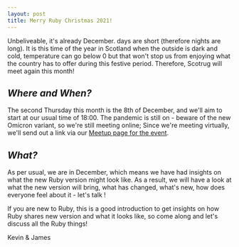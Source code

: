 ```yaml
---
layout: post
title: Merry Ruby Christmas 2021!
---
```


Unbeliveable, it's already December. days are short (therefore nights are long). It is this time of the year in Scotland when the outside is dark and cold, temperature can go below 0 but that won't stop us from enjoying what the country has to offer during this festive period. Therefore, Scotrug will meet again this month! 

## *Where and When?*
The second Thursday this month is the 8th of December, and we'll aim to start at our usual time of 18:00. The pandemic is still on - beware of the new Omicron variant, so we're still meeting online; Since we're meeting virtually, we'll send out a link via our [Meetup page for the event](https://www.meetup.com/meetup-group-Xwgucjde/events/mljltlyccqbmb/).


## *What?*
As per usual, we are in December, which means we have had insights on what the new Ruby version might look like. As a result, we will have a look at what the new version will bring, what has changed, what's new, how does everyone feel about it - let's talk !

If you are new to Ruby, this is a good introduction to get insights on how Ruby shares new version and what it looks like, so come along and let's discuss all the Ruby things! 

Kevin & James
